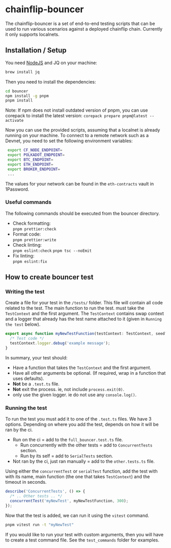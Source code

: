 # chainflip-bouncer

The chainflip-bouncer is a set of end-to-end testing scripts that can be used to
run various scenarios against a deployed chainflip chain. Currently it only supports
localnets.

## Installation / Setup

You need [NodeJS](https://github.com/nvm-sh/nvm#installing-and-updating) and JQ
on your machine:

```sh
brew install jq
```

Then you need to install the dependencies:

```sh
cd bouncer
npm install -g pnpm
pnpm install
```

Note: If npm does not install outdated version of pnpm, you can use corepack to install the latest version:
`corepack prepare pnpm@latest --activate`

Now you can use the provided scripts, assuming that a localnet is already running on your machine.
To connect to a remote network such as a Devnet, you need to set the following environment variables:

```bash
 export CF_NODE_ENDPOINT=
 export POLKADOT_ENDPOINT=
 export BTC_ENDPOINT=
 export ETH_ENDPOINT=
 export BROKER_ENDPOINT=
 ...
```

The values for your network can be found in the `eth-contracts` vault in 1Password.

### Useful commands

The following commands should be executed from the bouncer directory.

- Check formatting:<br>
  `pnpm prettier:check`
- Format code:<br>
  `pnpm prettier:write`
- Check linting:<br>
  `pnpm eslint:check`
  `pnpm tsc --noEmit`
- Fix linting:<br>
  `pnpm eslint:fix`

## How to create bouncer test

### Writing the test

Create a file for your test in the `/tests/` folder. This file will contain all code related to the test. The main function to run the test.
must take the `TestContext` and the first argument. The `TestContext` contains swap context and a logger that already has the test name attached to it (given in `Running the test` below).

```ts
export async function myNewTestFunction(testContext: TestContext, seed?: string) {
  /* Test code */
  testContext.logger.debug('example message');
}
```

In summary, your test should:

- Have a function that takes the `TestContext` and the first argument.
- Have all other arguments be optional. (If required, wrap in a function that uses defaults).
- **Not** be a `.test.ts` file.
- **Not** exit the process. ie, not include `process.exit(0)`.
- only use the given logger. ie do not use any `console.log()`.

### Running the test

To run the test you must add it to one of the `.test.ts` files. We have 3 options. Depending on where you add the test, depends on how it will be ran by the ci.

- Run on the ci = add to the `full_bouncer.test.ts` file.
  - Run concurrently with the other tests = add to `ConcurrentTests` section.
  - Run by its self = add to `SerialTests` section.
- Not ran by the ci, just ran manually = add to the `other.tests.ts` file.

Using either the `concurrentTest` or `serialTest` function, add the test with with its name, main function (the one that takes `TestContext`) and the timeout in seconds.

```ts
describe('ConcurrentTests', () => {
  /* .. Other tests .. */
  concurrentTest('myNewTest', myNewTestFunction, 300);
});
```

Now that the test is added, we can run it using the `vitest` command.

```sh copy
pnpm vitest run -t "myNewTest"
```

If you would like to run your test with custom arguments, then you will have to create a test command file. See the `test_commands` folder for examples.
